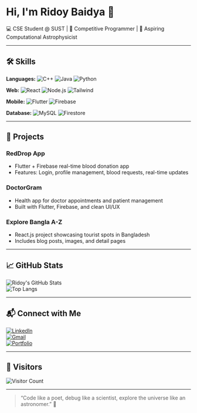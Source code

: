 # Hi, I'm Ridoy Baidya 👋

💻 CSE Student @ SUST | 🚀 Competitive Programmer | 🌌 Aspiring Computational Astrophysicist  

---

## 🛠 Skills

**Languages:** ![C++](https://img.shields.io/badge/C++-00599C?style=for-the-badge&logo=c%2B%2B&logoColor=white) ![Java](https://img.shields.io/badge/Java-007396?style=for-the-badge&logo=java&logoColor=white) ![Python](https://img.shields.io/badge/Python-3776AB?style=for-the-badge&logo=python&logoColor=white)  

**Web:** ![React](https://img.shields.io/badge/React-20232A?style=for-the-badge&logo=react&logoColor=61DAFB) ![Node.js](https://img.shields.io/badge/Node.js-339933?style=for-the-badge&logo=nodedotjs&logoColor=white) ![Tailwind](https://img.shields.io/badge/TailwindCSS-06B6D4?style=for-the-badge&logo=tailwind-css&logoColor=white)  

**Mobile:** ![Flutter](https://img.shields.io/badge/Flutter-02569B?style=for-the-badge&logo=flutter&logoColor=white) ![Firebase](https://img.shields.io/badge/Firebase-FFCA28?style=for-the-badge&logo=firebase&logoColor=black)  

**Database:** ![MySQL](https://img.shields.io/badge/MySQL-4479A1?style=for-the-badge&logo=mysql&logoColor=white) ![Firestore](https://img.shields.io/badge/Firestore-FFCA28?style=for-the-badge&logo=googlecloud&logoColor=black)

---

## 📂 Projects

### **RedDrop App**
- Flutter + Firebase real-time blood donation app  
- Features: Login, profile management, blood requests, real-time updates

### **DoctorGram**
- Health app for doctor appointments and patient management  
- Built with Flutter, Firebase, and clean UI/UX

### **Explore Bangla A-Z**
- React.js project showcasing tourist spots in Bangladesh  
- Includes blog posts, images, and detail pages

---

## 📈 GitHub Stats

![Ridoy's GitHub Stats](https://github-readme-stats.vercel.app/api?username=ridoybaidya&show_icons=true&theme=tokyonight)  
![Top Langs](https://github-readme-stats.vercel.app/api/top-langs/?username=ridoybaidya&layout=compact&theme=tokyonight)

---

## 📬 Connect with Me

[![LinkedIn](https://img.shields.io/badge/LinkedIn-0A66C2?style=for-the-badge&logo=linkedin&logoColor=white)](https://www.linkedin.com/in/ridoybaidya)  
[![Gmail](https://img.shields.io/badge/Gmail-D14836?style=for-the-badge&logo=gmail&logoColor=white)](mailto:ridoy@example.com)  
[![Portfolio](https://img.shields.io/badge/Portfolio-1F1F1F?style=for-the-badge&logo=About.me&logoColor=white)](https://ridoy-portfolio.com)

---

## 👀 Visitors

![Visitor Count](https://profile-counter.glitch.me/ridoybaidya/count.svg)

---

> “Code like a poet, debug like a scientist, explore the universe like an astronomer.” 🌌
